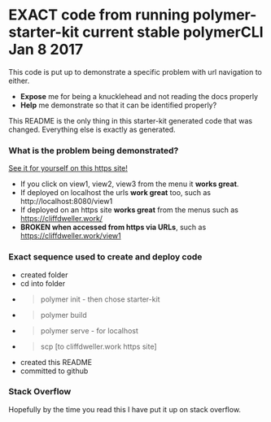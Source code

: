 # EXACT code from running polymer-starter-kit current stable polymerCLI Jan 8 2017

This code is put up to demonstrate a specific problem with url navigation to either.

 * **Expose** me for being a knucklehead and not reading the docs properly
 * **Help** me demonstrate so that it can be identified properly?

This README is the only thing in this starter-kit generated code that was changed.
Everything else is exactly as generated.

### What is the problem being demonstrated?

[See it for yourself on this https site!](https://cliffdweller.work)

 * If you click on view1, view2, view3 from the menu it **works great**.
 * If deployed on localhost the urls **work great** too, such as http://localhost:8080/view1
 * If deployed on an https site **works great** from the menus such as https://cliffdweller.work/
 * **BROKEN when accessed from https via URLs**, such as https://cliffdweller.work/view1

### Exact sequence used to create and deploy code

 * created folder
 * cd into folder
 * > polymer init - then chose starter-kit
 * > polymer build
 * > polymer serve - for localhost
 * > scp [to cliffdweller.work https site]
 * created this README
 * committed to github


### Stack Overflow

Hopefully by the time you read this I have put it up on stack overflow.
